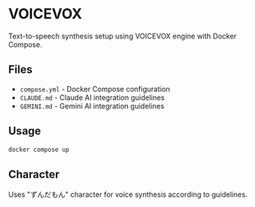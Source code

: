 # VOICEVOX

Text-to-speech synthesis setup using VOICEVOX engine with Docker Compose.

## Files

- `compose.yml` - Docker Compose configuration
- `CLAUDE.md` - Claude AI integration guidelines
- `GEMINI.md` - Gemini AI integration guidelines

## Usage

```bash
docker compose up
```

## Character

Uses "ずんだもん" character for voice synthesis according to guidelines.